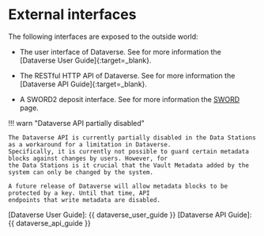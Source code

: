 External interfaces
===================

The following interfaces are exposed to the outside world:

* The user interface of Dataverse. See for more information the [Dataverse User Guide]{:target=_blank}.
* The RESTful HTTP API of Dataverse. See for more information the [Dataverse API Guide]{:target=_blank}.


* A SWORD2 deposit interface. See for more information the [SWORD](./sword.md) page.

!!! warn "Dataverse API partially disabled"

    The Dataverse API is currently partially disabled in the Data Stations as a workaround for a limitation in Dataverse.
    Specifically, it is currently not possible to guard certain metadata blocks against changes by users. However, for 
    the Data Stations is it crucial that the Vault Metadata added by the system can only be changed by the system.

    A future release of Dataverse will allow metadata blocks to be protected by a key. Until that time, API 
    endpoints that write metadata are disabled.

[Dataverse User Guide]: {{ dataverse_user_guide }}
[Dataverse API Guide]: {{ dataverse_api_guide }}